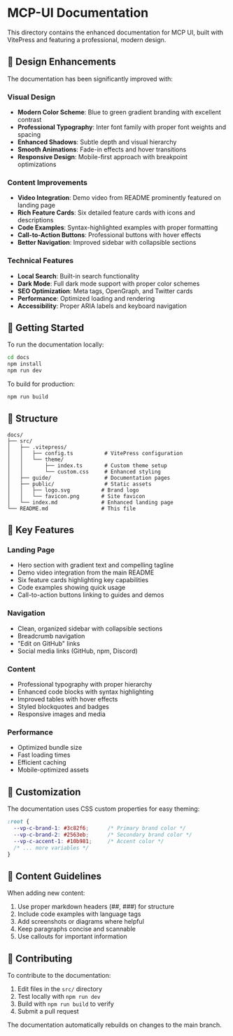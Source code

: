 # MCP-UI Documentation

This directory contains the enhanced documentation for MCP UI, built with VitePress and featuring a professional, modern design.

## 🎨 Design Enhancements

The documentation has been significantly improved with:

### Visual Design
- **Modern Color Scheme**: Blue to green gradient branding with excellent contrast
- **Professional Typography**: Inter font family with proper font weights and spacing
- **Enhanced Shadows**: Subtle depth and visual hierarchy
- **Smooth Animations**: Fade-in effects and hover transitions
- **Responsive Design**: Mobile-first approach with breakpoint optimizations

### Content Improvements
- **Video Integration**: Demo video from README prominently featured on landing page
- **Rich Feature Cards**: Six detailed feature cards with icons and descriptions
- **Code Examples**: Syntax-highlighted examples with proper formatting
- **Call-to-Action Buttons**: Professional buttons with hover effects
- **Better Navigation**: Improved sidebar with collapsible sections

### Technical Features
- **Local Search**: Built-in search functionality
- **Dark Mode**: Full dark mode support with proper color schemes
- **SEO Optimization**: Meta tags, OpenGraph, and Twitter cards
- **Performance**: Optimized loading and rendering
- **Accessibility**: Proper ARIA labels and keyboard navigation

## 🚀 Getting Started

To run the documentation locally:

```bash
cd docs
npm install
npm run dev
```

To build for production:

```bash
npm run build
```

## 📁 Structure

```
docs/
├── src/
│   ├── .vitepress/
│   │   ├── config.ts          # VitePress configuration
│   │   └── theme/
│   │       ├── index.ts       # Custom theme setup
│   │       └── custom.css     # Enhanced styling
│   ├── guide/                 # Documentation pages
│   ├── public/                # Static assets
│   │   ├── logo.svg          # Brand logo
│   │   └── favicon.png       # Site favicon
│   └── index.md              # Enhanced landing page
└── README.md                 # This file
```

## 🎯 Key Features

### Landing Page
- Hero section with gradient text and compelling tagline
- Demo video integration from the main README
- Six feature cards highlighting key capabilities
- Code examples showing quick usage
- Call-to-action buttons linking to guides and demos

### Navigation
- Clean, organized sidebar with collapsible sections
- Breadcrumb navigation
- "Edit on GitHub" links
- Social media links (GitHub, npm, Discord)

### Content
- Professional typography with proper hierarchy
- Enhanced code blocks with syntax highlighting
- Improved tables with hover effects
- Styled blockquotes and badges
- Responsive images and media

### Performance
- Optimized bundle size
- Fast loading times
- Efficient caching
- Mobile-optimized assets

## 🔧 Customization

The documentation uses CSS custom properties for easy theming:

```css
:root {
  --vp-c-brand-1: #3c82f6;      /* Primary brand color */
  --vp-c-brand-2: #2563eb;      /* Secondary brand color */
  --vp-c-accent-1: #10b981;     /* Accent color */
  /* ... more variables */
}
```

## 📝 Content Guidelines

When adding new content:

1. Use proper markdown headers (##, ###) for structure
2. Include code examples with language tags
3. Add screenshots or diagrams where helpful
4. Keep paragraphs concise and scannable
5. Use callouts for important information

## 🤝 Contributing

To contribute to the documentation:

1. Edit files in the `src/` directory
2. Test locally with `npm run dev`
3. Build with `npm run build` to verify
4. Submit a pull request

The documentation automatically rebuilds on changes to the main branch. 